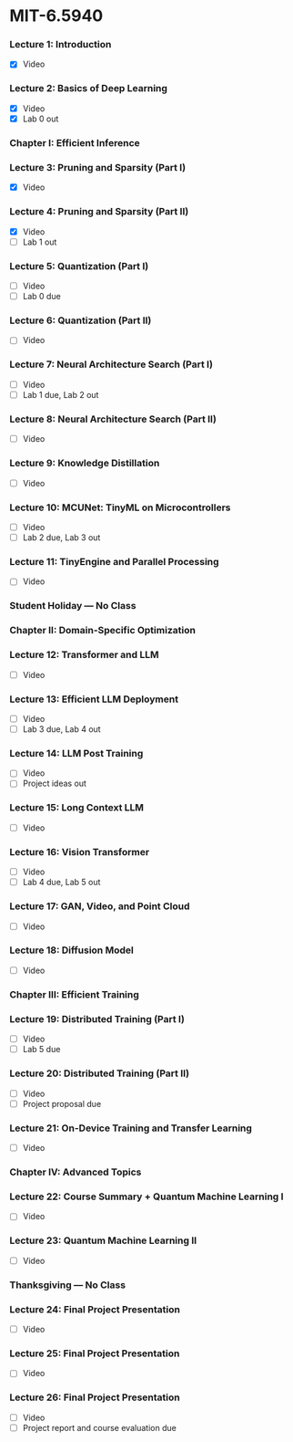 # MIT-6.5940
### **Lecture 1: Introduction**  
- [x] Video  

### **Lecture 2: Basics of Deep Learning**  
- [x] Video  
- [x] Lab 0 out

### **Chapter I: Efficient Inference**

### **Lecture 3: Pruning and Sparsity (Part I)**  
- [x] Video  

### **Lecture 4: Pruning and Sparsity (Part II)**  
- [x] Video  
- [ ] Lab 1 out

### **Lecture 5: Quantization (Part I)**  
- [ ] Video  
- [ ] Lab 0 due

### **Lecture 6: Quantization (Part II)**  
- [ ] Video  

### **Lecture 7: Neural Architecture Search (Part I)**  
- [ ] Video  
- [ ] Lab 1 due, Lab 2 out

### **Lecture 8: Neural Architecture Search (Part II)**  
- [ ] Video  

### **Lecture 9: Knowledge Distillation**  
- [ ] Video  

### **Lecture 10: MCUNet: TinyML on Microcontrollers**  
- [ ] Video  
- [ ] Lab 2 due, Lab 3 out

### **Lecture 11: TinyEngine and Parallel Processing**  
- [ ] Video  

### **Student Holiday — No Class**

### **Chapter II: Domain-Specific Optimization**

### **Lecture 12: Transformer and LLM**  
- [ ] Video  

### **Lecture 13: Efficient LLM Deployment**  
- [ ] Video  
- [ ] Lab 3 due, Lab 4 out

### **Lecture 14: LLM Post Training**  
- [ ] Video  
- [ ] Project ideas out

### **Lecture 15: Long Context LLM**  
- [ ] Video  

### **Lecture 16: Vision Transformer**  
- [ ] Video  
- [ ] Lab 4 due, Lab 5 out

### **Lecture 17: GAN, Video, and Point Cloud**  
- [ ] Video  

### **Lecture 18: Diffusion Model**  
- [ ] Video  

### **Chapter III: Efficient Training**

### **Lecture 19: Distributed Training (Part I)**  
- [ ] Video  
- [ ] Lab 5 due

### **Lecture 20: Distributed Training (Part II)**  
- [ ] Video  
- [ ] Project proposal due

### **Lecture 21: On-Device Training and Transfer Learning**  
- [ ] Video  

### **Chapter IV: Advanced Topics**

### **Lecture 22: Course Summary + Quantum Machine Learning I**  
- [ ] Video  

### **Lecture 23: Quantum Machine Learning II**  
- [ ] Video  

### **Thanksgiving — No Class**

### **Lecture 24: Final Project Presentation**  
- [ ] Video  

### **Lecture 25: Final Project Presentation**  
- [ ] Video  

### **Lecture 26: Final Project Presentation**  
- [ ] Video  
- [ ] Project report and course evaluation due
